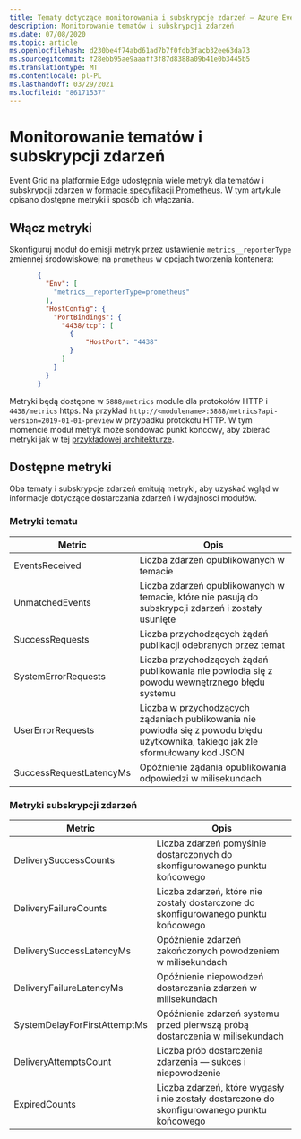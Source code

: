```yaml
---
title: Tematy dotyczące monitorowania i subskrypcje zdarzeń — Azure Event Grid IoT Edge | Microsoft Docs
description: Monitorowanie tematów i subskrypcji zdarzeń
ms.date: 07/08/2020
ms.topic: article
ms.openlocfilehash: d230be4f74abd61ad7b7f0fdb3facb32ee63da73
ms.sourcegitcommit: f28ebb95ae9aaaff3f87d8388a09b41e0b3445b5
ms.translationtype: MT
ms.contentlocale: pl-PL
ms.lasthandoff: 03/29/2021
ms.locfileid: "86171537"
---
```

# <a name="monitor-topics-and-event-subscriptions"></a>Monitorowanie tematów i subskrypcji zdarzeń

Event Grid na platformie Edge udostępnia wiele metryk dla tematów i subskrypcji zdarzeń w [formacie specyfikacji Prometheus](https://prometheus.io/docs/instrumenting/exposition_formats/). W tym artykule opisano dostępne metryki i sposób ich włączania.

## <a name="enable-metrics"></a>Włącz metryki

Skonfiguruj moduł do emisji metryk przez ustawienie `metrics__reporterType` zmiennej środowiskowej na `prometheus` w opcjach tworzenia kontenera:

 ```json
        {
          "Env": [
            "metrics__reporterType=prometheus"
          ],
          "HostConfig": {
            "PortBindings": {
              "4438/tcp": [
                {
                    "HostPort": "4438"
                }
              ]
            }
          }
        }
 ```    

Metryki będą dostępne w `5888/metrics` module dla protokołów HTTP i `4438/metrics` https. Na przykład `http://<modulename>:5888/metrics?api-version=2019-01-01-preview` w przypadku protokołu HTTP. W tym momencie moduł metryk może sondować punkt końcowy, aby zbierać metryki jak w tej [przykładowej architekturze](https://github.com/veyalla/ehm).

## <a name="available-metrics"></a>Dostępne metryki

Oba tematy i subskrypcje zdarzeń emitują metryki, aby uzyskać wgląd w informacje dotyczące dostarczania zdarzeń i wydajności modułów.

### <a name="topic-metrics"></a>Metryki tematu

| Metric | Opis |
| ------ | ----------- |
| EventsReceived | Liczba zdarzeń opublikowanych w temacie
| UnmatchedEvents | Liczba zdarzeń opublikowanych w temacie, które nie pasują do subskrypcji zdarzeń i zostały usunięte
| SuccessRequests | Liczba przychodzących żądań publikacji odebranych przez temat
| SystemErrorRequests | Liczba przychodzących żądań publikowania nie powiodła się z powodu wewnętrznego błędu systemu
| UserErrorRequests | Liczba w przychodzących żądaniach publikowania nie powiodła się z powodu błędu użytkownika, takiego jak źle sformułowany kod JSON
| SuccessRequestLatencyMs | Opóźnienie żądania opublikowania odpowiedzi w milisekundach


### <a name="event-subscription-metrics"></a>Metryki subskrypcji zdarzeń

| Metric | Opis |
| ------ | ----------- |
| DeliverySuccessCounts | Liczba zdarzeń pomyślnie dostarczonych do skonfigurowanego punktu końcowego
| DeliveryFailureCounts | Liczba zdarzeń, które nie zostały dostarczone do skonfigurowanego punktu końcowego
| DeliverySuccessLatencyMs | Opóźnienie zdarzeń zakończonych powodzeniem w milisekundach
| DeliveryFailureLatencyMs | Opóźnienie niepowodzeń dostarczania zdarzeń w milisekundach
| SystemDelayForFirstAttemptMs | Opóźnienie zdarzeń systemu przed pierwszą próbą dostarczenia w milisekundach
| DeliveryAttemptsCount | Liczba prób dostarczenia zdarzenia — sukces i niepowodzenie
| ExpiredCounts | Liczba zdarzeń, które wygasły i nie zostały dostarczone do skonfigurowanego punktu końcowego